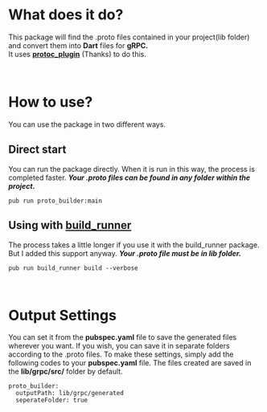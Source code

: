# What does it do?
This package will find the .proto files contained in your project(lib folder) and convert them into **Dart** files for **gRPC.** <br/>
It uses [**protoc_plugin**](https://github.com/dart-lang/protobuf/tree/master/protoc_plugin) (Thanks) to do this.

<br/>

# How to use?
You can use the package in two different ways.


Direct start
------------
You can run the package directly. When it is run in this way, the process is completed faster.
***Your .proto files can be found in any folder within the project.***

`pub run proto_builder:main`

Using with [build_runner](https://github.com/dart-lang/build/tree/master/build_runner)
-----------------------
The process takes a little longer if you use it with the build_runner package. 
But I added this support anyway.
***Your .proto file must be in lib folder.***

`pub run build_runner build --verbose`

<br/>

# Output Settings
You can set it from the **pubspec.yaml** file to save the generated files wherever you want.
If you wish, you can save it in separate folders according to the .proto files.
To make these settings, simply add the following codes to your **pubspec.yaml** file.
The files created are saved in the **lib/grpc/src/** folder by default.

```
proto_builder:
  outputPath: lib/grpc/generated
  seperateFolder: true
```
